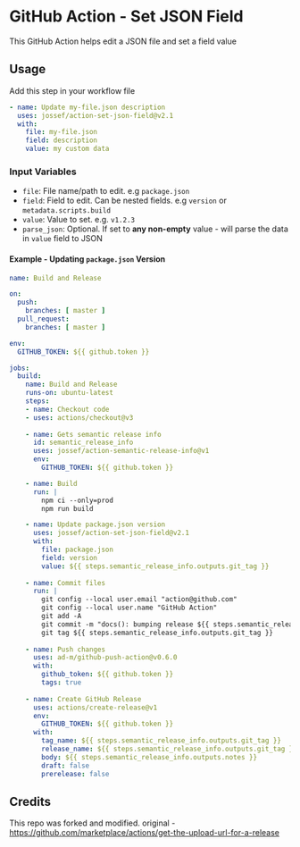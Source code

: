 # GitHub Action - Set JSON Field
This GitHub Action helps edit a JSON file and set a field value

## Usage

Add this step in your workflow file
```yaml
- name: Update my-file.json description
  uses: jossef/action-set-json-field@v2.1
  with:
    file: my-file.json
    field: description
    value: my custom data
```

### Input Variables

- `file`: File name/path to edit. e.g `package.json`
- `field`: Field to edit. Can be nested fields. e.g `version` or `metadata.scripts.build`
- `value`: Value to set. e.g. `v1.2.3`
- `parse_json`: Optional. If set to **any non-empty** value - will parse the data in `value` field to JSON


#### Example - Updating `package.json` Version


```yaml
name: Build and Release

on:
  push:
    branches: [ master ]
  pull_request:
    branches: [ master ]

env:
  GITHUB_TOKEN: ${{ github.token }}

jobs:
  build:
    name: Build and Release
    runs-on: ubuntu-latest
    steps:
    - name: Checkout code
    - uses: actions/checkout@v3
 
    - name: Gets semantic release info
      id: semantic_release_info
      uses: jossef/action-semantic-release-info@v1
      env:
        GITHUB_TOKEN: ${{ github.token }}

    - name: Build
      run: |
        npm ci --only=prod
        npm run build

    - name: Update package.json version
      uses: jossef/action-set-json-field@v2.1
      with:
        file: package.json
        field: version
        value: ${{ steps.semantic_release_info.outputs.git_tag }}
    
    - name: Commit files
      run: |
        git config --local user.email "action@github.com"
        git config --local user.name "GitHub Action"
        git add -A
        git commit -m "docs(): bumping release ${{ steps.semantic_release_info.outputs.git_tag }}"
        git tag ${{ steps.semantic_release_info.outputs.git_tag }}
        
    - name: Push changes
      uses: ad-m/github-push-action@v0.6.0
      with:
        github_token: ${{ github.token }}
        tags: true
    
    - name: Create GitHub Release
      uses: actions/create-release@v1
      env:
        GITHUB_TOKEN: ${{ github.token }}
      with:
        tag_name: ${{ steps.semantic_release_info.outputs.git_tag }}
        release_name: ${{ steps.semantic_release_info.outputs.git_tag }}
        body: ${{ steps.semantic_release_info.outputs.notes }}
        draft: false
        prerelease: false
```


## Credits
This repo was forked and modified. original - https://github.com/marketplace/actions/get-the-upload-url-for-a-release
